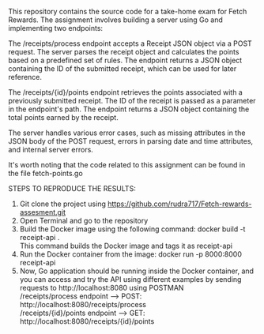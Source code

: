 
This repository contains the source code for a take-home exam for Fetch Rewards. The assignment involves building a server using Go and implementing two endpoints:

The /receipts/process endpoint accepts a Receipt JSON object via a POST request. The server parses the receipt object and calculates the points based on a predefined set of rules. The endpoint returns a JSON object containing the ID of the submitted receipt, which can be used for later reference.

The /receipts/{id}/points endpoint retrieves the points associated with a previously submitted receipt. The ID of the receipt is passed as a parameter in the endpoint's path. The endpoint returns a JSON object containing the total points earned by the receipt.

The server handles various error cases, such as missing attributes in the JSON body of the POST request, errors in parsing date and time attributes, and internal server errors.

It's worth noting that the code related to this assignment can be found in the file fetch-points.go

STEPS TO REPRODUCE THE RESULTS:
1. Git clone the project using https://github.com/rudra717/Fetch-rewards-assesment.git <br>
2. Open Terminal and go to the repository <br>
3. Build the Docker image using the following command: docker build -t receipt-api . <br>
This command builds the Docker image and tags it as receipt-api <br>
4. Run the Docker container from the image: docker run -p 8000:8000 receipt-api <br>
5. Now, Go application should be running inside the Docker container, and you can access and try the API using different examples by sending requests to http://localhost:8080 using POSTMAN <br>
/receipts/process endpoint --> POST: http://localhost:8080/receipts/process <br>
/receipts/{id}/points endpoint --> GET: http://localhost:8080/receipts/{id}/points <br>


